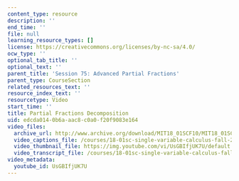 ```yaml
---
content_type: resource
description: ''
end_time: ''
file: null
learning_resource_types: []
license: https://creativecommons.org/licenses/by-nc-sa/4.0/
ocw_type: ''
optional_tab_title: ''
optional_text: ''
parent_title: 'Session 75: Advanced Partial Fractions'
parent_type: CourseSection
related_resources_text: ''
resource_index_text: ''
resourcetype: Video
start_time: ''
title: Partial Fractions Decomposition
uid: edcda014-0b6a-aac8-c0a0-f20f9083e164
video_files:
  archive_url: http://www.archive.org/download/MIT18_01SCF10/MIT18_01SCF10Rec_55_300k.mp4
  video_captions_file: /courses/18-01sc-single-variable-calculus-fall-2010/b21ef3341e3d55e4b603d4848463c378_UsGBIfjUK7U.vtt
  video_thumbnail_file: https://img.youtube.com/vi/UsGBIfjUK7U/default.jpg
  video_transcript_file: /courses/18-01sc-single-variable-calculus-fall-2010/ffe413d466bb5f13a846cdd139fb9706_UsGBIfjUK7U.pdf
video_metadata:
  youtube_id: UsGBIfjUK7U
---
```

